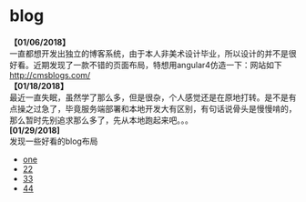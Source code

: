 # blog
**【01/06/2018】** <br>
一直都想开发出独立的博客系统，由于本人非美术设计毕业，所以设计的并不是很好看。近期发现了一款不错的页面布局，特想用angular4仿造一下：网站如下
http://cmsblogs.com/  <br>
**【01/18/2018】** <br>
最近一直失眠，虽然学了那么多，但是很杂，个人感觉还是在原地打转。是不是有点操之过急了，毕竟服务端部署和本地开发大有区别，有句话说骨头是慢慢啃的，那么暂时先别追求那么多了，先从本地跑起来吧。。。<br>
**[01/29/2018]** <br>
发现一些好看的blog布局
- [one](https://www.cnblogs.com/vmask/p/6666011.html)
- [22](http://blog.csdn.net/jenyzhang/article/details/51419648)
- [33](http://blog.csdn.net/qq_23483671/article/details/79017850)
- [44](http://blog.csdn.net/u013451048/article/details/78028611)

